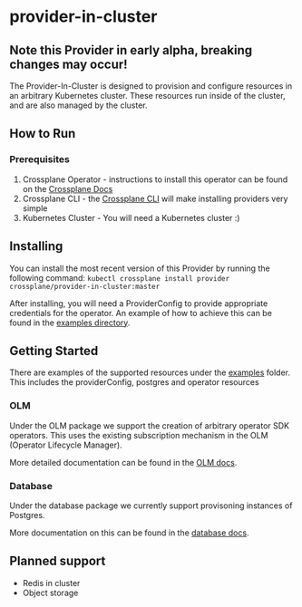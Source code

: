 # provider-in-cluster

## Note this Provider in early alpha, breaking changes may occur!

The Provider-In-Cluster is designed to provision and configure resources in an arbitrary Kubernetes cluster. These resources run inside of the cluster, and are also managed by the cluster.

## How to Run

### Prerequisites

1. Crossplane Operator - instructions to install this operator can be found on the [Crossplane Docs](https://crossplane.io/docs/v0.14/getting-started/install-configure.html)
2. Crossplane CLI - the [Crossplane CLI](https://crossplane.io/docs/v0.14/getting-started/install-configure.html#install-crossplane-cli) will make installing providers very simple
3. Kubernetes Cluster - You will need a Kubernetes cluster :)

## Installing

You can install the most recent version of this Provider by running the following command:
`kubectl crossplane install provider crossplane/provider-in-cluster:master`

After installing, you will need a ProviderConfig to provide appropriate credentials for the operator. An example of how to achieve this can be found in the [examples directory](examples/).

## Getting Started

There are examples of the supported resources under the [examples](examples/) folder. This includes the providerConfig, postgres and operator resources

### OLM

Under the OLM package we support the creation of arbitrary operator SDK operators. This uses the existing subscription mechanism in the OLM (Operator Lifecycle Manager).

More detailed documentation can be found in the [OLM docs](docs/olm.md).

### Database

Under the database package we currently support provisoning instances of Postgres.

More documentation on this can be found in the [database docs](docs/database.md).

## Planned support

- Redis in cluster
- Object storage
